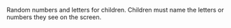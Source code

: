 Random numbers and letters for children.
Children must name the letters or numbers they see on the screen.
